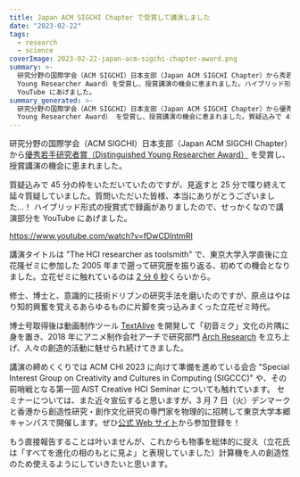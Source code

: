 ```yaml
---
title: Japan ACM SIGCHI Chapter で受賞して講演しました
date: "2023-02-22"
tags:
  - research
  - science
coverImage: 2023-02-22-japan-acm-sigchi-chapter-award.png
summary: >-
  研究分野の国際学会（ACM SIGCHI）日本支部（Japan ACM SIGCHI Chapter）から秀若手研究者賞（Distinguished
  Young Researcher Award）を受賞し、授賞講演の機会に恵まれました。ハイブリッド形式の授賞式で録画がありましたので、せっかくなので
  YouTube にあげました。
summary_generated: >-
  研究分野の国際学会（ACM SIGCHI）日本支部（Japan ACM SIGCHI Chapter）から優秀若手研究者賞（Distinguished
  Young Researcher Award） を受賞し、授賞講演の機会に恵まれました。質疑込みで 45 分の枠いただいて...
---
```


研究分野の国際学会（ACM SIGCHI）日本支部（Japan ACM SIGCHI Chapter）から[優秀若手研究者賞（Distinguished Young Researcher Award）](https://sigchi.jp/award/2023/result.ja.html#JunKato) を受賞し、授賞講演の機会に恵まれました。

質疑込みで 45 分の枠をいただいていたのですが、見返すと 25 分で喋り終えて延々質疑していました。質問いただいた皆様、本当にありがとうございました…！
ハイブリッド形式の授賞式で録画がありましたので、せっかくなので講演部分を YouTube にあげました。

https://www.youtube.com/watch?v=fDwCDlntmRI

講演タイトルは "The HCI researcher as toolsmith" で、東京大学入学直後に立花隆ゼミに参加した 2005 年まで遡って研究歴を振り返る、初めての機会となりました。立花ゼミに触れているのは [2 分 6 秒](https://youtu.be/fDwCDlntmRI?t=126)くらいから。

修士、博士と、意識的に技術ドリブンの研究手法を磨いたのですが、原点はやはり知的興奮を覚えるあらゆるものに片脚を突っ込みまくった立花ゼミ時代。

博士号取得後は動画制作ツール [TextAlive](https://junkato.jp/ja/textalive) を開発して「初音ミク」文化の片隅に身を置き、2018 年にアニメ制作会社アーチで研究部門 [Arch Research](https://research.archinc.jp) を立ち上げ、人々の創造的活動に魅せられ続けてきました。

講演の締めくくりでは ACM CHI 2023 に向けて準備を進めている会合 "Special Interest Group on Creativity and Cultures in Computing (SIGCCC)" や、その前哨戦となる第一回 AIST Creative HCI Seminar についても触れています。
セミナーについては、また近々宣伝すると思いますが、3 月 7 日（火）デンマークと香港から創造性研究・創作文化研究の専門家を物理的に招聘して東京大学本郷キャンパスで開催します。ぜひ[公式 Web サイト](https://chci.pages.dev/aist-seminar)から参加登録を！

もう直接報告することは叶いませんが、これからも物事を総体的に捉え（立花氏は「すべてを進化の相のもとに見よ」と表現していました）計算機を人の創造性のため使えるようにしていきたいと思います。
